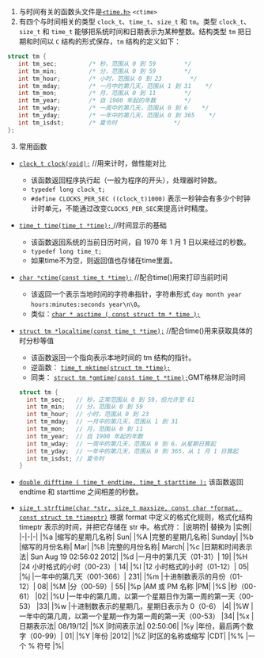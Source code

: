1. 与时间有关的函数头文件是[`<time.h>`](http://www.runoob.com/cprogramming/c-standard-library-time-h.html) `<ctime>`
2. 有四个与时间相关的类型
     `clock_t`、`time_t`、`size_t` 和 `tm`。类型 `clock_t`、`size_t` 和 `time_t` 能够把系统时间和日期表示为某种整数。结构类型 `tm` 把日期和时间以 `C` 结构的形式保存，`tm` 结构的定义如下：
```c
struct tm {
   int tm_sec;         /* 秒，范围从 0 到 59        */
   int tm_min;         /* 分，范围从 0 到 59        */
   int tm_hour;        /* 小时，范围从 0 到 23        */
   int tm_mday;        /* 一月中的第几天，范围从 1 到 31    */
   int tm_mon;         /* 月，范围从 0 到 11        */
   int tm_year;        /* 自 1900 年起的年数        */
   int tm_wday;        /* 一周中的第几天，范围从 0 到 6    */
   int tm_yday;        /* 一年中的第几天，范围从 0 到 365    */
   int tm_isdst;       /* 夏令时                */
};
```

3. 常用函数
- [`clock_t clock(void);`](http://www.runoob.com/cprogramming/c-function-clock.html) //用来计时，做性能对比

  - 该函数返回程序执行起（一般为程序的开头），处理器时钟数。
  - `typedef long clock_t;`
  - `#define CLOCKS_PER_SEC ((clock_t)1000)` 表示一秒钟会有多少个时钟计时单元，不能通过改变`CLOCKS_PER_SEC`来提高计时精度。
- [`time_t time(time_t *time);` ](http://www.runoob.com/cprogramming/c-function-time.html)//时间显示的基础
	- 该函数返回系统的当前日历时间，自 1970 年 1 月 1 日以来经过的秒数。
	- `typedef long time_t;`
	- 如果time不为空，则返回值也存储在time里面。
- [`char *ctime(const time_t *time);`](http://www.runoob.com/cprogramming/c-function-ctime.html) //配合time()用来打印当前时间
	- 该返回一个表示当地时间的字符串指针，字符串形式 `day month year hours:minutes:seconds year\n\0`。
	- 类似：[`char * asctime ( const struct tm * time );`](http://www.runoob.com/cprogramming/c-function-asctime.html)

- [`struct tm *localtime(const time_t *time);`](http://www.runoob.com/cprogramming/c-function-localtime.html) //配合time()用来获取具体的时分秒等值
	- 该函数返回一个指向表示本地时间的 tm 结构的指针。
	- 逆函数：	[`time_t mktime(struct tm *time);`](http://www.runoob.com/cprogramming/c-function-mktime.html)
	- 同类：	[`struct tm *gmtime(const time_t *time);`](http://www.runoob.com/cprogramming/c-function-gmtime.html)GMT格林尼治时间
	```cpp
	struct tm {
	  int tm_sec;   // 秒，正常范围从 0 到 59，但允许至 61
	  int tm_min;   // 分，范围从 0 到 59
	  int tm_hour;  // 小时，范围从 0 到 23
	  int tm_mday;  // 一月中的第几天，范围从 1 到 31
	  int tm_mon;   // 月，范围从 0 到 11
	  int tm_year;  // 自 1900 年起的年数
	  int tm_wday;  // 一周中的第几天，范围从 0 到 6，从星期日算起
	  int tm_yday;  // 一年中的第几天，范围从 0 到 365，从 1 月 1 日算起
	  int tm_isdst; // 夏令时
	}
	```
- [`double difftime ( time_t endtime, time_t starttime );`](http://www.runoob.com/cprogramming/c-function-difftime.html)
该函数返回endtime 和 starttime 之间相差的秒数。
- [`size_t strftime(char *str, size_t maxsize, const char *format, const struct tm *timeptr)`](http://www.runoob.com/cprogramming/c-function-strftime.html) 根据 format 中定义的格式化规则，格式化结构 timeptr 表示的时间，并把它存储在 str 中。格式符：
|说明符| 替换为 |实例|
|-|-|-|
|%a |缩写的星期几名称| Sun|
|%A |完整的星期几名称| Sunday|
|%b |缩写的月份名称| Mar|
|%B |完整的月份名称| March|
|%c |日期和时间表示法| Sun Aug 19 02:56:02 2012|
|%d |一月中的第几天（01-31）| 19|
|%H |24 小时格式的小时（00-23）| 14|
|%I |12 小时格式的小时（01-12）| 05|
|%j |一年中的第几天（001-366）| 231|
|%m |十进制数表示的月份（01-12）| 08|
|%M |分（00-59）| 55|
|%p |AM 或 PM 名称 |PM|
|%S |秒（00-61） |02|
|%U |一年中的第几周，以第一个星期日作为第一周的第一天（00-53） |33|
|%w |十进制数表示的星期几，星期日表示为 0（0-6） |4|
|%W |一年中的第几周，以第一个星期一作为第一周的第一天（00-53） |34|
|%x |日期表示法| 08/19/12|
|%X |时间表示法| 02:50:06|
|%y |年份，最后两个数字（00-99）| 01|
|%Y |年份 |2012|
|%Z |时区的名称或缩写 |CDT|
|%% |一个 % 符号 |%|
